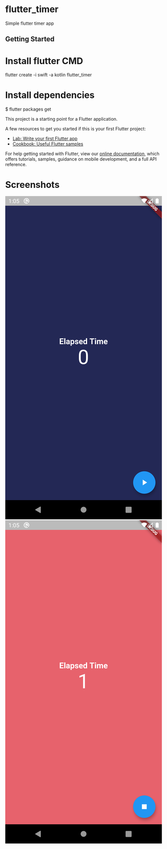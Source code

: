 # flutter_timer

Simple flutter timer app

## Getting Started

# Install flutter CMD
flutter create -i swift -a kotlin flutter_timer

# Install dependencies
$ flutter packages get

This project is a starting point for a Flutter application.

A few resources to get you started if this is your first Flutter project:

- [Lab: Write your first Flutter app](https://flutter.dev/docs/get-started/codelab)
- [Cookbook: Useful Flutter samples](https://flutter.dev/docs/cookbook)

For help getting started with Flutter, view our
[online documentation](https://flutter.dev/docs), which offers tutorials,
samples, guidance on mobile development, and a full API reference.

# Screenshots
![Alt text](screenshots/1.png?raw=true "timer 1")
![Alt text](screenshots/2.png?raw=true "timer 2")